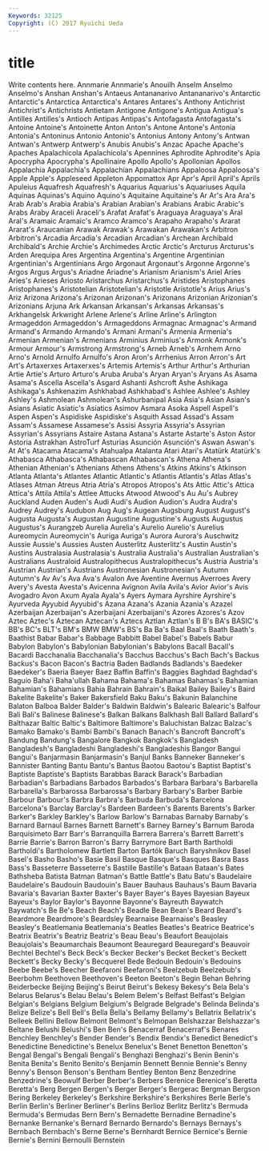 ```yaml
---
Keywords: 32125 
Copyright: (C) 2017 Ryuichi Ueda
---
```


# title

Write contents here.
Annmarie Annmarie's Anouilh Anselm Anselmo Anselmo's Anshan Anshan's Antaeus Antananarivo
Antananarivo's Antarctic Antarctic's Antarctica Antarctica's Antares Antares's Anthony Antichrist Antichrist's
Antichrists Antietam Antigone Antigone's Antigua Antigua's Antilles Antilles's Antioch Antipas
Antipas's Antofagasta Antofagasta's Antoine Antoine's Antoinette Anton Anton's Antone Antone's
Antonia Antonia's Antoninus Antonio Antonio's Antonius Antony Antony's Antwan Antwan's
Antwerp Antwerp's Anubis Anubis's Anzac Apache Apache's Apaches Apalachicola Apalachicola's
Apennines Aphrodite Aphrodite's Apia Apocrypha Apocrypha's Apollinaire Apollo Apollo's Apollonian
Apollos Appalachia Appalachia's Appalachian Appalachians Appaloosa Appaloosa's Apple Apple's Appleseed
Appleton Appomattox Apr Apr's April April's Aprils Apuleius Aquafresh Aquafresh's
Aquarius Aquarius's Aquariuses Aquila Aquinas Aquinas's Aquino Aquino's Aquitaine Aquitaine's
Ar Ar's Ara Ara's Arab Arab's Arabia Arabia's Arabian Arabian's
Arabians Arabic Arabic's Arabs Araby Araceli Araceli's Arafat Arafat's Araguaya
Araguaya's Aral Aral's Aramaic Aramaic's Aramco Aramco's Arapaho Arapaho's Ararat
Ararat's Araucanian Arawak Arawak's Arawakan Arawakan's Arbitron Arbitron's Arcadia Arcadia's
Arcadian Arcadian's Archean Archibald Archibald's Archie Archie's Archimedes Arctic Arctic's
Arcturus Arcturus's Arden Arequipa Ares Argentina Argentina's Argentine Argentinian Argentinian's
Argentinians Argo Argonaut Argonaut's Argonne Argonne's Argos Argus Argus's Ariadne
Ariadne's Arianism Arianism's Ariel Aries Aries's Arieses Ariosto Aristarchus Aristarchus's
Aristides Aristophanes Aristophanes's Aristotelian Aristotelian's Aristotle Aristotle's Arius Arius's Ariz
Arizona Arizona's Arizonan Arizonan's Arizonans Arizonian Arizonian's Arizonians Arjuna Ark
Arkansan Arkansan's Arkansas Arkansas's Arkhangelsk Arkwright Arlene Arlene's Arline Arline's
Arlington Armageddon Armageddon's Armageddons Armagnac Armagnac's Armand Armand's Armando Armando's
Armani Armani's Armenia Armenia's Armenian Armenian's Armenians Arminius Arminius's Armonk
Armonk's Armour Armour's Armstrong Armstrong's Arneb Arneb's Arnhem Arno Arno's
Arnold Arnulfo Arnulfo's Aron Aron's Arrhenius Arron Arron's Art Art's
Artaxerxes Artaxerxes's Artemis Artemis's Arthur Arthur's Arthurian Artie Artie's Arturo
Arturo's Aruba Aruba's Aryan Aryan's Aryans As Asama Asama's Ascella
Ascella's Asgard Ashanti Ashcroft Ashe Ashikaga Ashikaga's Ashkenazim Ashkhabad Ashkhabad's
Ashlee Ashlee's Ashley Ashley's Ashmolean Ashmolean's Ashurbanipal Asia Asia's Asian
Asian's Asians Asiatic Asiatic's Asiatics Asimov Asmara Asoka Aspell Aspell's
Aspen Aspen's Aspidiske Aspidiske's Asquith Assad Assad's Assam Assam's Assamese
Assamese's Assisi Assyria Assyria's Assyrian Assyrian's Assyrians Astaire Astana Astana's
Astarte Astarte's Aston Astor Astoria Astrakhan AstroTurf Asturias Asunción Asunción's
Aswan Aswan's At At's Atacama Atacama's Atahualpa Atalanta Atari Atari's
Atatürk Atatürk's Athabasca Athabasca's Athabascan Athabascan's Athena Athena's Athenian Athenian's
Athenians Athens Athens's Atkins Atkins's Atkinson Atlanta Atlanta's Atlantes Atlantic
Atlantic's Atlantis Atlantis's Atlas Atlas's Atlases Atman Atreus Atria Atria's
Atropos Atropos's Ats Attic Attic's Attica Attica's Attila Attila's Attlee
Attucks Atwood Atwood's Au Au's Aubrey Auckland Auden Auden's Audi
Audi's Audion Audion's Audra Audra's Audrey Audrey's Audubon Aug Aug's
Augean Augsburg August August's Augusta Augusta's Augustan Augustine Augustine's Augusts
Augustus Augustus's Aurangzeb Aurelia Aurelia's Aurelio Aurelio's Aurelius Aureomycin Aureomycin's
Auriga Auriga's Aurora Aurora's Auschwitz Aussie Aussie's Aussies Austen Austerlitz
Austerlitz's Austin Austin's Austins Australasia Australasia's Australia Australia's Australian Australian's
Australians Australoid Australopithecus Australopithecus's Austria Austria's Austrian Austrian's Austrians Austronesian
Austronesian's Autumn Autumn's Av Av's Ava Ava's Avalon Ave Aventine
Avernus Averroes Avery Avery's Avesta Avesta's Avicenna Avignon Avila Avila's
Avior Avior's Avis Avogadro Avon Axum Ayala Ayala's Ayers Aymara
Ayrshire Ayrshire's Ayurveda Ayyubid Ayyubid's Azana Azana's Azania Azania's Azazel
Azerbaijan Azerbaijan's Azerbaijani Azerbaijani's Azores Azores's Azov Aztec Aztec's Aztecan
Aztecan's Aztecs Aztlan Aztlan's B B's BA's BASIC's BB's BC's
BLT's BM's BMW BMW's BS's Ba Ba's Baal Baal's Baath
Baath's Baathist Babar Babar's Babbage Babbitt Babel Babel's Babels Babur
Babylon Babylon's Babylonian Babylonian's Babylons Bacall Bacall's Bacardi Bacchanalia Bacchanalia's
Bacchus Bacchus's Bach Bach's Backus Backus's Bacon Bacon's Bactria Baden
Badlands Badlands's Baedeker Baedeker's Baeria Baeyer Baez Baffin Baffin's Baggies
Baghdad Baghdad's Baguio Baha'i Baha'ullah Bahama Bahama's Bahamas Bahamas's Bahamian
Bahamian's Bahamians Bahia Bahrain Bahrain's Baikal Bailey Bailey's Baird Bakelite
Bakelite's Baker Bakersfield Baku Baku's Bakunin Balanchine Balaton Balboa Balder
Balder's Baldwin Baldwin's Balearic Balearic's Balfour Bali Bali's Balinese Balinese's
Balkan Balkans Balkhash Ball Ballard Ballard's Balthazar Baltic Baltic's Baltimore
Baltimore's Baluchistan Balzac Balzac's Bamako Bamako's Bambi Bambi's Banach Banach's
Bancroft Bancroft's Bandung Bandung's Bangalore Bangkok Bangkok's Bangladesh Bangladesh's Bangladeshi
Bangladeshi's Bangladeshis Bangor Bangui Bangui's Banjarmasin Banjarmasin's Banjul Banks Banneker
Banneker's Bannister Banting Bantu Bantu's Bantus Baotou Baotou's Baptist Baptist's
Baptiste Baptiste's Baptists Barabbas Barack Barack's Barbadian Barbadian's Barbadians Barbados
Barbados's Barbara Barbara's Barbarella Barbarella's Barbarossa Barbarossa's Barbary Barbary's Barber
Barbie Barbour Barbour's Barbra Barbra's Barbuda Barbuda's Barcelona Barcelona's Barclay
Barclay's Bardeen Bardeen's Barents Barents's Barker Barker's Barkley Barkley's Barlow
Barlow's Barnabas Barnaby Barnaby's Barnard Barnaul Barnes Barnett Barnett's Barney
Barney's Barnum Baroda Barquisimeto Barr Barr's Barranquilla Barrera Barrera's Barrett
Barrett's Barrie Barrie's Barron Barron's Barry Barrymore Bart Barth Bartholdi
Bartholdi's Bartholomew Bartlett Barton Bartók Baruch Baryshnikov Basel Basel's Basho
Basho's Basie Basil Basque Basque's Basques Basra Bass Bass's Basseterre
Basseterre's Bastille Bastille's Bataan Bataan's Bates Bathsheba Batista Batman Batman's
Battle Battle's Batu Batu's Baudelaire Baudelaire's Baudouin Baudouin's Bauer Bauhaus
Bauhaus's Baum Bavaria Bavaria's Bavarian Baxter Baxter's Bayer Bayer's Bayes
Bayesian Bayeux Bayeux's Baylor Baylor's Bayonne Bayonne's Bayreuth Baywatch Baywatch's
Be Be's Beach Beach's Beadle Bean Bean's Beard Beard's Beardmore
Beardmore's Beardsley Bearnaise Bearnaise's Beasley Beasley's Beatlemania Beatlemania's Beatles Beatles's
Beatrice Beatrice's Beatrix Beatrix's Beatriz Beatriz's Beau Beau's Beaufort Beaujolais
Beaujolais's Beaumarchais Beaumont Beauregard Beauregard's Beauvoir Bechtel Bechtel's Beck Beck's
Becker Becker's Becket Becket's Beckett Beckett's Becky Becky's Becquerel Bede
Bedouin Bedouin's Bedouins Beebe Beebe's Beecher Beefaroni Beefaroni's Beelzebub Beelzebub's
Beerbohm Beethoven Beethoven's Beeton Beeton's Begin Behan Behring Beiderbecke Beijing
Beijing's Beirut Beirut's Bekesy Bekesy's Bela Bela's Belarus Belarus's Belau
Belau's Belem Belem's Belfast Belfast's Belgian Belgian's Belgians Belgium Belgium's
Belgrade Belgrade's Belinda Belinda's Belize Belize's Bell Bell's Bella Bella's
Bellamy Bellamy's Bellatrix Bellatrix's Belleek Bellini Bellow Belmont Belmont's Belmopan
Belshazzar Belshazzar's Beltane Belushi Belushi's Ben Ben's Benacerraf Benacerraf's Benares
Benchley Benchley's Bender Bender's Bendix Bendix's Benedict Benedict's Benedictine Benedictine's
Benelux Benelux's Benet Benetton Benetton's Bengal Bengal's Bengali Bengali's Benghazi
Benghazi's Benin Benin's Benita Benita's Benito Benito's Benjamin Bennett Bennie
Bennie's Benny Benny's Benson Benson's Bentham Bentley Benton Benz Benzedrine
Benzedrine's Beowulf Berber Berber's Berbers Berenice Berenice's Beretta Beretta's Berg
Bergen Bergen's Berger Berger's Bergerac Bergman Bergson Bering Berkeley Berkeley's
Berkshire Berkshire's Berkshires Berle Berle's Berlin Berlin's Berliner Berliner's Berlins
Berlioz Berlitz Berlitz's Bermuda Bermuda's Bermudas Bern Bern's Bernadette Bernadine
Bernadine's Bernanke Bernanke's Bernard Bernardo Bernardo's Bernays Bernays's Bernbach Bernbach's
Berne Berne's Bernhardt Bernice Bernice's Bernie Bernie's Bernini Bernoulli Bernstein
